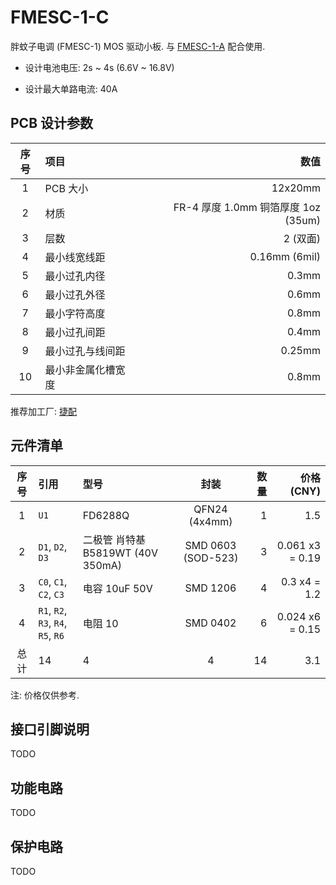 # FMESC-1-C

胖蚊子电调 (FMESC-1) MOS 驱动小板.  与 [FMESC-1-A](../fmesc-1-a/) 配合使用.

+ 设计电池电压: 2s ~ 4s  (6.6V ~ 16.8V)

+ 设计最大单路电流: 40A


## PCB 设计参数

| 序号 | 项目 | 数值 |
| :--: | :-- | ---: |
| 1 | PCB 大小 | 12x20mm |
| 2 | 材质 | FR-4 厚度 1.0mm 铜箔厚度 1oz (35um) |
| 3 | 层数 | 2 (双面) |
| 4 | 最小线宽线距 | 0.16mm (6mil) |
| 5 | 最小过孔内径 | 0.3mm |
| 6 | 最小过孔外径 | 0.6mm |
| 7 | 最小字符高度 | 0.8mm |
| 8 | 最小过孔间距 | 0.4mm |
| 9 | 最小过孔与线间距 | 0.25mm |
| 10 | 最小非金属化槽宽度 | 0.8mm |

推荐加工厂: [捷配](https://www.jiepei.com/)


## 元件清单

| 序号 | 引用 | 型号 | 封装 | 数量 | 价格 (CNY) |
| :--: | :-- | :--- | :--: | --: | ---------: |
| 1 | `U1` | FD6288Q | QFN24 (4x4mm) | 1 | 1.5 |
| 2 | `D1`, `D2`, `D3` | 二极管 肖特基 B5819WT (40V 350mA) | SMD 0603 (SOD-523) | 3 | 0.061 x3 = 0.19 |
| 3 | `C0`, `C1`, `C2`, `C3` | 电容 10uF 50V | SMD 1206 | 4 | 0.3 x4 = 1.2 |
| 4 | `R1`, `R2`, `R3`, `R4`, `R5`, `R6` | 电阻 10 | SMD 0402 | 6 | 0.024 x6 = 0.15 |
| 总计 | 14 | 4 | 4 | 14 | 3.1 |

注: 价格仅供参考.


## 接口引脚说明

TODO


## 功能电路

TODO


## 保护电路

TODO
